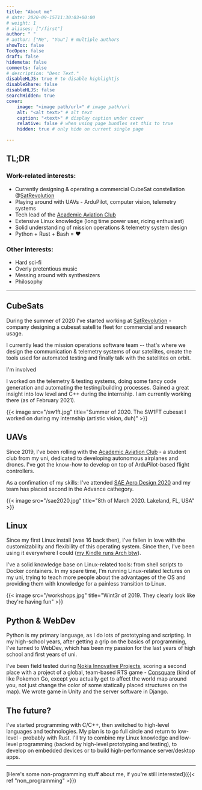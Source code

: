 ```yaml
---
title: "About me"
# date: 2020-09-15T11:30:03+00:00
# weight: 1
# aliases: ["/first"]
author: " "
# author: ["Me", "You"] # multiple authors
showToc: false
TocOpen: false
draft: false
hidemeta: false
comments: false
# description: "Desc Text."
disableHLJS: true # to disable highlightjs
disableShare: false
disableHLJS: false
searchHidden: true
cover:
    image: "<image path/url>" # image path/url
    alt: "<alt text>" # alt text
    caption: "<text>" # display caption under cover
    relative: false # when using page bundles set this to true
    hidden: true # only hide on current single page

---
```


## TL;DR

### Work-related interests:

- Currently designing & operating a commercial CubeSat constellation @[SatRevolution](https://satrevolution.com/)
- Playing around with UAVs - ArduPilot, computer vision, telemetry systems
- Tech lead of the [Academic Aviation Club](http://akl.pwr.edu.pl)
- Extensive Linux knowledge (long time power user, ricing enthusiast)
- Solid understanding of mission operations & telemetry system design
- Python + Rust + Bash = ❤️

### Other interests:

- Hard sci-fi
- Overly pretentious music
- Messing around with synthesizers
- Philosophy

---

## CubeSats

During the summer of 2020 I've started working at [SatRevolution](https://satrevolution.com/) - company
designing a cubesat satellite fleet for commercial and research usage.

I currently lead the mission operations software team -- that's where we design
the communication & telemetry systems of our satellites, create the tools used for automated
testing and finally talk with the satellites on orbit.

I'm involved 

I worked on the telemetry & testing systems, doing some fancy code generation and
automating the testing/building processes. Gained a great insight into low level and
C++ during the internship. I am currently working there (as of February 2021).

{{< image src="/sw1ft.jpg" title="Summer of 2020. The SW1FT cubesat I worked on during my internship (artistic vision, duh)" >}}


## UAVs

Since 2019, I've been rolling with the [Academic Aviation Club](http://akl.pwr.edu.pl) - a student club from my uni,
dedicated to developing autonomous airplanes and drones. I've got the know-how to develop on top of ArduPilot-based flight controllers.

As a confimation of my skills: I've attended [SAE Aero Design 2020](https://www.saeaerodesign.com/) and my team has placed second in the Advance cathegory.

{{< image src="/sae2020.jpg" title="8th of March 2020. Lakeland, FL, USA" >}}

## Linux

Since my first Linux install (was 16 back then), I've fallen in love with the customizability and
flexibility of this operating system. Since then, I've been using it everywhere
I could ([my Kindle runs Arch btw](https://github.com/Wint3rmute/arch-linux-on-kindle)).

I've a solid knowledge base on Linux-related tools: from shell scripts to Docker containers.
In my spare time, I'm running Linux-related lectures on my uni, trying to teach more people
about the advantages of the OS and providing them with knowledge for a painless transition to Linux.

{{< image src="/workshops.jpg" title="Wint3r of 2019. They clearly look like they're having fun" >}}

## Python & WebDev

Python is my primary language, as I do lots of prototyping and scripting. In my high-school years,
after getting a grip on the basics of programming, I've turned to WebDev, which has been my passion
for the last years of high school and first years of uni.

I've been field tested during [Nokia Innovative Projects](https://github.com/nokia-wroclaw/innovativeprojects),
scoring a second place with a project of a global, team-based RTS game - [Consquare](https://marekchoinski.com/consquare/)
(kind of like Pokemon Go, except you actually get to affect the world map around you, not just change the color of some
statically placed structures on the map). We wrote game in
Unity and the server software in Django.

## The future?

I've started programming with C/C++, then switched to high-level languages and technologies.
My plan is to go full circle and return to low-level - probably with Rust. I'll try to combine
my Linux knowledge and low-level programming (backed by high-level prototyping and testing),
to develop on embedded devices or to build high-performance server/desktop apps.

---

[Here's some non-programming stuff about me, if you're still interested]({{< ref "non_programming" >}})
